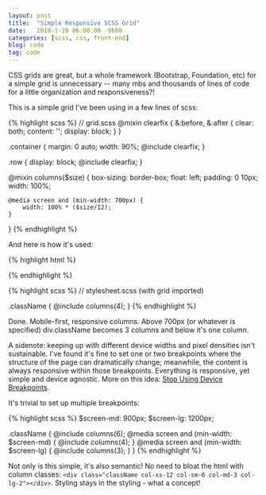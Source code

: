 ```yaml
---
layout: post
title:  "Simple Responsive SCSS Grid"
date:   2018-1-20 06:00:00 -0600
categories: [scss, css, front-end]
blog: code
tag: code
---
```


CSS grids are great, but a whole framework (Bootstrap, Foundation, etc) for a simple grid is unnecessary -- many mbs and thousands of lines of code for a little organization and responsiveness?!

This is a simple grid I've been using in a few lines of scss:

{% highlight scss %}
// grid.scss
@mixin clearfix {
	&:before, &:after {
		clear: both;
		content: '';
		display: block;
	}
}

.container {
	margin: 0 auto;
	width: 90%;
	@include clearfix;
}

.row {
	display: block;
	@include clearfix;
}

@mixin columns($size) {
	box-sizing: border-box;
	float: left;
	padding: 0 10px;
	width: 100%;

	@media screen and (min-width: 700px) {
		width: 100% * ($size/12);
	}
}
{% endhighlight %}

And here is how it's used:

{% highlight html %}
<!-- page.html -->
<div class="container">
	<div class="row">
		<div class="className"></div>
		<div class="className"></div>
		<div class="className"></div>
	</div>
</div>
{% endhighlight %}

{% highlight scss %}
// stylesheet.scss (with grid imported)

.className {
	@include columns(4);
}
{% endhighlight %}

Done. Mobile-first, responsive columns. Above 700px (or whatever is specified) div.className becomes 3 columns and below it's one column.

A sidenote: keeping up with different device widths and pixel densities isn't sustainable. I've found it's fine to set one or two breakpoints where the structure of the page can dramatically change; meanwhile, the content is always responsive within those breakpoints. Everything is responsive, yet simple and device agnostic. More on this idea: [Stop Using Device Breakpoints][Stop Using Device Breakpoints].

It's trivial to set up multiple breakpoints:

{% highlight scss %}
$screen-md: 900px;
$screen-lg: 1200px;

.className {
	@include columns(6);
	@media screen and (min-width: $screen-md) { @include columns(4); }
	@media screen and (min-width: $screen-lg) { @include columns(3); }
}
{% endhighlight %}

Not only is this simple, it's also semantic! No need to bloat the html with column classes: `<div class="className col-xs-12 col-sm-6 col-md-3 col-lg-2"></div>`. Styling stays in the styling - what a concept! 

[Stop Using Device Breakpoints]: https://adamsilver.io/articles/stop-using-device-breakpoints/